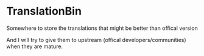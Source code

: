 TranslationBin
==============
Somewhere to store the translations that might be better than offical version

And I will try to give them to upstream (offical developers/communities) when they are mature.
